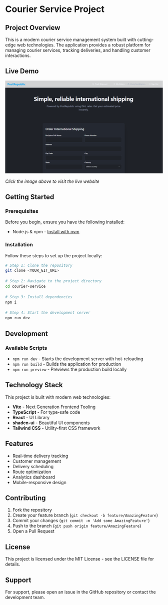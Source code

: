 # Courier Service Project

## Project Overview

This is a modern courier service management system built with cutting-edge web technologies. The application provides a robust platform for managing courier services, tracking deliveries, and handling customer interactions.

## Live Demo

[![Courier Service Dashboard](./assets/screenshot.PNG)](https://post-republic.lovable.app/)

*Click the image above to visit the live website*

## Getting Started

### Prerequisites

Before you begin, ensure you have the following installed:
- Node.js & npm - [Install with nvm](https://github.com/nvm-sh/nvm#installing-and-updating)

### Installation

Follow these steps to set up the project locally:

```sh
# Step 1: Clone the repository
git clone <YOUR_GIT_URL>

# Step 2: Navigate to the project directory
cd courier-service

# Step 3: Install dependencies
npm i

# Step 4: Start the development server
npm run dev
```

## Development

### Available Scripts

- `npm run dev` - Starts the development server with hot-reloading
- `npm run build` - Builds the application for production
- `npm run preview` - Previews the production build locally

## Technology Stack

This project is built with modern web technologies:

- **Vite** - Next Generation Frontend Tooling
- **TypeScript** - For type-safe code
- **React** - UI Library
- **shadcn-ui** - Beautiful UI components
- **Tailwind CSS** - Utility-first CSS framework

## Features

- Real-time delivery tracking
- Customer management
- Delivery scheduling
- Route optimization
- Analytics dashboard
- Mobile-responsive design

## Contributing

1. Fork the repository
2. Create your feature branch (`git checkout -b feature/AmazingFeature`)
3. Commit your changes (`git commit -m 'Add some AmazingFeature'`)
4. Push to the branch (`git push origin feature/AmazingFeature`)
5. Open a Pull Request

## License

This project is licensed under the MIT License - see the LICENSE file for details.

## Support

For support, please open an issue in the GitHub repository or contact the development team.
